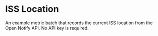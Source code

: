 # ISS Location

An example metric batch that records the current ISS location from the Open Notify API.
No API key is required.
